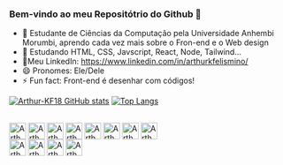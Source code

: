 ### Bem-vindo ao meu Repositótrio do Github 👋

- 🔭 Estudante de Ciências da Computação pela Universidade Anhembi Morumbi, aprendo cada vez mais sobre o Fron-end e o Web design
- 🌱 Estudando HTML, CSS, Javscript, React, Node, Tailwind...
- 📘Meu LinkedIn: https://www.linkedin.com/in/arthurkfelismino/
- 😄 Pronomes: Ele/Dele
- ⚡ Fun fact: Front-end é desenhar com códigos!

[![Arthur-KF18 GitHub stats](https://github-readme-stats.vercel.app/api?username=Arthur-KF18&show_icons=true&theme=dracula)](https://github.com/Arthur-KF18/github-readme-stats)
[![Top Langs](https://github-readme-stats.vercel.app/api/top-langs/?username=Arthur-KF18&layout=compact&theme=dracula)](https://github.com/Arthur-KF18/github-readme-stats)

<div style"display: inline-block padding: 1rem; margin-bottom: 0.5rem;"><br>
  <img align="center" alt="Arthur-Js" height="30" src= "https://img.shields.io/badge/HTML5-E34F26?style=for-the-badge&logo=html5&logoColor=white">
  <img align="center" alt="Arthur-Js" height="30" src= "https://img.shields.io/badge/CSS3-1572B6?style=for-the-badge&logo=css3&logoColor=white">
  <img align="center" alt="Arthur-Js" height="30" src= "https://img.shields.io/badge/Tailwind_CSS-38B2AC?style=for-the-badge&logo=tailwind-css&logoColor=white">
  <img align="center" alt="Arthur-Js" height="30" src= "https://img.shields.io/badge/Figma-F24E1E?style=for-the-badge&logo=figma&logoColor=white">
  <img align="center" alt="Arthur-Js" height="30" src= "https://img.shields.io/badge/Visual_Studio_Code-0078D4?style=for-the-badge&logo=visual%20studio%20code&logoColor=white">
 <img align="center" alt="Arthur-Js" height="30" src="https://img.shields.io/badge/Node.js-43853D?style=for-the-badge&logo=node.js&logoColor=white"> 
 <img align="center" alt="Arthur-Js" height="30" src="https://img.shields.io/badge/JavaScript-F7DF1E?style=for-the-badge&logo=javascript&logoColor=black">
 <img align="center" alt="Arthur-Js" height="30" src="https://img.shields.io/badge/Sass-CC6699?style=for-the-badge&logo=sass&logoColor=white">
 </div>
 <div style"display: inline-block padding: 1rem; margin: 0.5rem;">
 <img align="center" alt="Arthur-Js" height="30" src= "http://ForTheBadge.com/images/badges/built-with-love.svg">
 <img align="center" alt="Arthur-Js" height="30" src="https://img.shields.io/badge/React-20232A?style=for-the-badge&logo=react&logoColor=61DAFB"> 
 <img align="center" alt="Arthur-Js" height="30" src="https://img.shields.io/badge/React_Native-20232A?style=for-the-badge&logo=react&logoColor=61DAFB">
 <img align="center" alt="Arthur-Js" height="30" src="https://img.shields.io/badge/styled--components-DB7093?style=for-the-badge&logo=styled-components&logoColor=white">
 </div>
  
